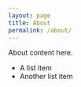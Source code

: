 ```yaml
---
layout: page
title: About
permalink: /about/
---
```


About content here.

* A list item
* Another list item
